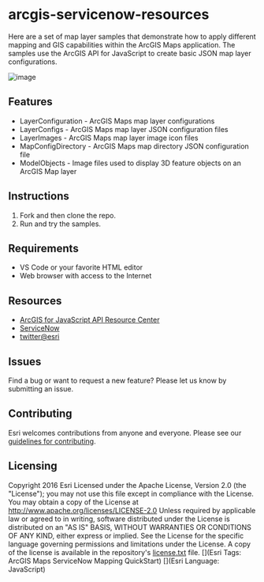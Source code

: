 # arcgis-servicenow-resources
Here are a set of map layer samples that demonstrate how to apply different mapping and GIS capabilities within the ArcGIS Maps application. The samples use the ArcGIS API for JavaScript to create basic JSON map layer configurations.

![image](https://user-images.githubusercontent.com/6885312/159088389-e09f5a65-933a-49b1-a6e9-e9776b487bda.png)
## Features
* LayerConfiguration - ArcGIS Maps map layer configurations
* LayerConfigs - ArcGIS Maps map layer JSON configuration files
* LayerImages - ArcGIS Maps map layer image icon files
* MapConfigDirectory - ArcGIS Maps map directory JSON configuration file
* ModelObjects - Image files used to display 3D feature objects on an ArcGIS Map layer
## Instructions
1. Fork and then clone the repo. 
2. Run and try the samples.
## Requirements
* VS Code or your favorite HTML editor
* Web browser with access to the Internet
## Resources
* [ArcGIS for JavaScript API Resource Center](http://help.arcgis.com/en/webapi/javascript/arcgis/index.html) 
* [ServiceNow](https://www.servicenow.com/)
* [twitter@esri](http://twitter.com/esri)
## Issues
Find a bug or want to request a new feature? Please let us know by submitting an issue.
## Contributing
Esri welcomes contributions from anyone and everyone. Please see our [guidelines for contributing](https://github.com/esri/contributing).
## Licensing
Copyright 2016 Esri
Licensed under the Apache License, Version 2.0 (the "License"); you may not use this file except in compliance with the License. You may obtain a copy of the License at
http://www.apache.org/licenses/LICENSE-2.0
Unless required by applicable law or agreed to in writing, software distributed under the License is distributed on an "AS IS" BASIS, WITHOUT WARRANTIES OR CONDITIONS OF ANY KIND, either express or implied. See the License for the specific language governing permissions and limitations under the License.
A copy of the license is available in the repository's [license.txt]( https://raw.githubusercontent.com/ArcGIS/ArcGIS-ServiceNow-Resources/main/License.txt) file.
[](Esri Tags: ArcGIS Maps ServiceNow Mapping QuickStart) 
[](Esri Language: JavaScript)
